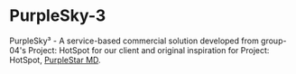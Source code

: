 # PurpleSky-3
PurpleSky³ - A service-based commercial solution developed from group-04's Project: HotSpot for our client and original inspiration for Project: HotSpot, [PurpleStar MD](https://www.purplestarmd.com/?).

